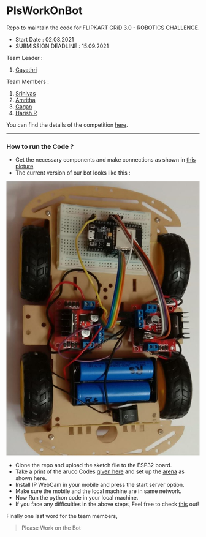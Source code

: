 # PlsWorkOnBot
Repo to maintain the code for FLIPKART GRiD 3.0 - ROBOTICS CHALLENGE.
- Start Date : 02.08.2021
- SUBMISSION DEADLINE : 15.09.2021

Team Leader :
1. [Gayathri]

Team Members :
1. [Srinivas]
2. [Amritha]
3. [Gagan]
4. [Harish R]


You can find the details of the competition [here].

[here]: https://dare2compete.com/hackathon/flipkart-grid-30-robotics-challenge-flipkart-grid-30-flipkart-175210?lb=2IBbUeg#tab-detail
[Srinivas]: https://github.com/Srrrrini
[Harish R]: https://github.com/HR-1-1
[Gayathri]: https://github.com/Gayathriboddu2001
[Amritha]: https://github.com/amritha3212
[Gagan]: https://github.com/gagandeep25

---

### How to run the Code ?

- Get the necessary components and make connections as shown in [this picture].
- The current version of our bot looks like this :

![Bot version 1](https://github.com/HR-1-1/PlsWorkOnBot/blob/main/Bot%20Pictures/Bot%20v1.jpeg)

- Clone the repo and upload the sketch file to the ESP32 board.
- Take a print of the aruco Codes [given here] and set up the [arena] as shown here.
- Install IP WebCam in your mobile and press the start server option.
- Make sure the mobile and the local machine are in same network.
- Now Run the python code in your local machine.
- If you face any difficulties in the above steps, Feel free to check [this] out!

[this picture]: (https://github.com/HR-1-1/PlsWorkOnBot/blob/main/Bot%20Pictures/Connections.png)
[given here]: https://github.com/HR-1-1/PlsWorkOnBot/tree/main/arUco_Codes
[arena]: https://github.com/HR-1-1/PlsWorkOnBot/blob/main/Simulations/Arena.png
[this]: http://www.lasesp.com/article/16300624989611547/ESP32_WiFi%20Bot%20Controlled%20by%20Python


Finally one last word for the team members,
> Please Work on the Bot
